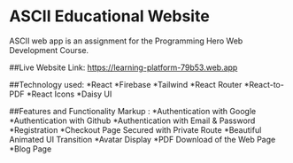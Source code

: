 # ASCII Educational Website
ASCII web app is an assignment for the Programming Hero Web Development Course.

##Live Website Link: 
https://learning-platform-79b53.web.app

##Technology used:
*React
*Firebase
*Tailwind
*React Router
*React-to-PDF
*React Icons
*Daisy UI

##Features and Functionality
 Markup : 
  *Authentication with Google
  *Authentication with Github
  *Authentication with Email & Password
  *Registration
  *Checkout Page Secured with Private Route
  *Beautiful Animated UI Transition
  *Avatar Display
  *PDF Download of the Web Page
  *Blog Page
